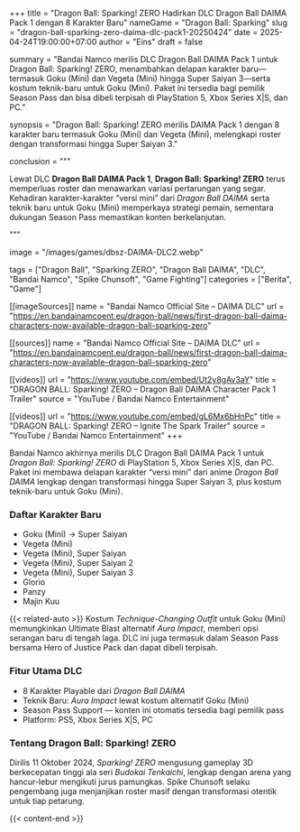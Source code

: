 +++
title = "Dragon Ball: Sparking! ZERO Hadirkan DLC Dragon Ball DAIMA Pack 1 dengan 8 Karakter Baru"
nameGame = "Dragon Ball: Sparking"
slug = "dragon-ball-sparking-zero-daima-dlc-pack1-20250424"
date = 2025-04-24T19:00:00+07:00
author = "Eins"
draft = false


summary = "Bandai Namco merilis DLC Dragon Ball DAIMA Pack 1 untuk Dragon Ball: Sparking! ZERO, menambahkan delapan karakter baru—termasuk Goku (Mini) dan Vegeta (Mini) hingga Super Saiyan 3—serta kostum teknik-baru untuk Goku (Mini). Paket ini tersedia bagi pemilik Season Pass dan bisa dibeli terpisah di PlayStation 5, Xbox Series X|S, dan PC."

synopsis = "Dragon Ball: Sparking! ZERO merilis DAIMA Pack 1 dengan 8 karakter baru termasuk Goku (Mini) dan Vegeta (Mini), melengkapi roster dengan transformasi hingga Super Saiyan 3."

conclusion = """<p>Lewat DLC <strong>Dragon Ball DAIMA Pack 1</strong>, <strong>Dragon Ball: Sparking! ZERO</strong> terus memperluas roster dan menawarkan variasi pertarungan yang segar. Kehadiran karakter-karakter “versi mini” dari <em>Dragon Ball DAIMA</em> serta teknik baru untuk Goku (Mini) memperkaya strategi pemain, sementara dukungan Season Pass memastikan konten berkelanjutan.</p>"""

image = "/images/games/dbsz-DAIMA-DLC2.webp"

tags = ["Dragon Ball", "Sparking ZERO", "Dragon Ball DAIMA", "DLC", "Bandai Namco", "Spike Chunsoft", "Game Fighting"]
categories = ["Berita", "Game"]

[[imageSources]]
name = "Bandai Namco Official Site – DAIMA DLC"
url = "https://en.bandainamcoent.eu/dragon-ball/news/first-dragon-ball-daima-characters-now-available-dragon-ball-sparking-zero"

[[sources]]
name = "Bandai Namco Official Site – DAIMA DLC"
url = "https://en.bandainamcoent.eu/dragon-ball/news/first-dragon-ball-daima-characters-now-available-dragon-ball-sparking-zero"

[[videos]]
url = "https://www.youtube.com/embed/Ut2y8gAv3aY"
title = "DRAGON BALL: Sparking! ZERO – Dragon Ball DAIMA Character Pack 1 Trailer"
source = "YouTube / Bandai Namco Entertainment"

[[videos]]
url = "https://www.youtube.com/embed/gL6Mx6bHnPc"
title = "DRAGON BALL: Sparking! ZERO – Ignite The Spark Trailer"
source = "YouTube / Bandai Namco Entertainment"
+++

Bandai Namco akhirnya merilis DLC Dragon Ball DAIMA Pack 1 untuk *Dragon Ball: Sparking! ZERO* di PlayStation 5, Xbox Series X|S, dan PC. Paket ini membawa delapan karakter “versi mini” dari anime *Dragon Ball DAIMA* lengkap dengan transformasi hingga Super Saiyan 3, plus kostum teknik-baru untuk Goku (Mini).

### Daftar Karakter Baru
- Goku (Mini) → Super Saiyan
- Vegeta (Mini)
- Vegeta (Mini), Super Saiyan
- Vegeta (Mini), Super Saiyan 2
- Vegeta (Mini), Super Saiyan 3
- Glorio
- Panzy
- Majin Kuu

{{< related-auto >}}
Kostum *Technique-Changing Outfit* untuk Goku (Mini) memungkinkan Ultimate Blast alternatif *Aura Impact*, memberi opsi serangan baru di tengah laga. DLC ini juga termasuk dalam Season Pass bersama Hero of Justice Pack dan dapat dibeli terpisah.

### Fitur Utama DLC
- 8 Karakter Playable dari *Dragon Ball DAIMA*
- Teknik Baru: *Aura Impact* lewat kostum alternatif Goku (Mini)
- Season Pass Support — konten ini otomatis tersedia bagi pemilik pass
- Platform: PS5, Xbox Series X|S, PC

### Tentang Dragon Ball: Sparking! ZERO
Dirilis 11 Oktober 2024, *Sparking! ZERO* mengusung gameplay 3D berkecepatan tinggi ala seri *Budokai Tenkaichi*, lengkap dengan arena yang hancur-lebur mengikuti jurus pamungkas. Spike Chunsoft selaku pengembang juga menjanjikan roster masif dengan transformasi otentik untuk tiap petarung.

{{< content-end >}}
